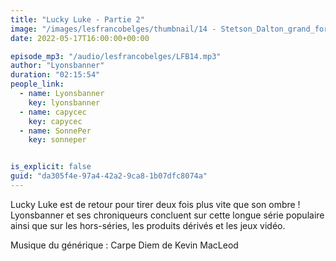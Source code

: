 ```yaml
---
title: "Lucky Luke - Partie 2"
image: "/images/lesfrancobelges/thumbnail/14 - Stetson_Dalton_grand_format.jpg"
date: 2022-05-17T16:00:00+00:00

episode_mp3: "/audio/lesfrancobelges/LFB14.mp3"
author: "Lyonsbanner"
duration: "02:15:54"
people_link: 
  - name: Lyonsbanner
    key: lyonsbanner
  - name: capycec
    key: capycec
  - name: SonnePer
    key: sonneper


is_explicit: false
guid: "da305f4e-97a4-42a2-9ca8-1b07dfc8074a"
---
```


<PodcastHeader/>

Lucky Luke est de retour pour tirer deux fois plus vite que son ombre !
Lyonsbanner et ses chroniqueurs concluent sur cette longue série populaire ainsi que sur les hors-séries, les produits dérivés et les jeux vidéo.

Musique du générique : Carpe Diem de Kevin MacLeod

